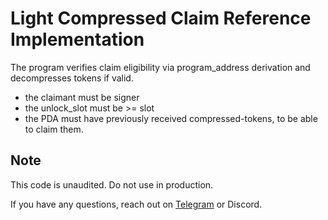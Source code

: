 # Light Compressed Claim Reference Implementation

The program verifies claim eligibility via program_address derivation and decompresses tokens if valid.

- the claimant must be signer
- the unlock_slot must be >= slot
- the PDA must have previously received compressed-tokens, to be able to claim them.

## Note

This code is unaudited. Do not use in production.

If you have any questions, reach out on [Telegram](https://t.me/swen_light) or Discord.
